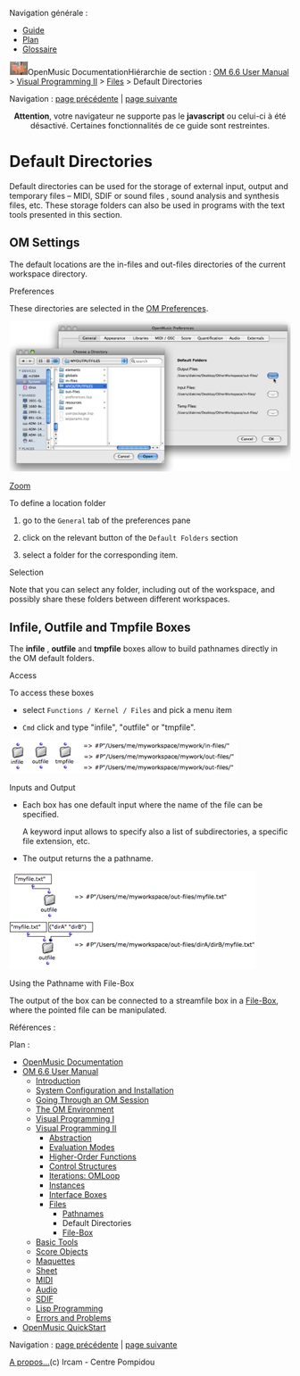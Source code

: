 <div id="tplf" class="tplPage">

<div id="tplh">

<span class="hidden">Navigation générale : </span>

  - [<span>Guide</span>](OM-Documentation.md)
  - [<span>Plan</span>](OM-Documentation_1.md)
  - [<span>Glossaire</span>](OM-Documentation_2.md)

</div>

<div id="tplt">

![empty.gif](../tplRes/page/empty.gif)![logoom1.png](../res/logoom1.png)<span class="tplTi">OpenMusic
Documentation</span><span class="sw_outStack_navRoot"><span class="hidden">Hiérarchie
de section : </span>[<span>OM 6.6 User
Manual</span>](OM-User-Manual.md)<span class="stkSep"> \>
</span>[<span>Visual Programming
II</span>](AdvancedVisualProgramming.md)<span class="stkSep"> \>
</span>[<span>Files</span>](Files.md)<span class="stkSep"> \>
</span><span class="stkSel_yes"><span>Default
Directories</span></span></span>

</div>

<div class="tplNav">

<span class="hidden">Navigation : </span>[<span>page
précédente</span>](Pathnames.md "page précédente(Pathnames)")<span class="hidden">
| </span>[<span>page
suivante</span>](File-Box.md "page suivante(File-Box)")

</div>

<div id="tplc" class="tplc_out_yes">

<div style="text-align: center;">

**Attention**, votre navigateur ne supporte pas le **javascript** ou
celui-ci à été désactivé. Certaines fonctionnalités de ce guide sont
restreintes.

</div>

<div class="headCo">

# <span>Default Directories</span>

<div class="headCo_co">

<div>

<div class="infobloc">

<div class="txt">

Default directories can be used for the storage of external input,
output and temporary files – MIDI, SDIF or sound files , sound analysis
and synthesis files, etc. These storage folders can also be used in
programs with the text tools presented in this section.

</div>

</div>

<div class="part">

## <span>OM Settings</span>

<div class="part_co">

<div class="infobloc">

<div class="txt">

The default locations are the in-files and out-files directories of the
current workspace directory.

</div>

</div>

<div class="infobloc">

<div class="infobloc_ti">

<span>Preferences</span>

</div>

<div class="txt">

These directories are selected in the [<span>OM
Preferences</span>](Preferences.md).

</div>

<div class="caption">

<div class="caption_co">

<div class="imgzFra" style="position: relative;">

![selectout\_scr.png](../res/selectout_scr.png)

</div>

</div>

<div class="caption_ti">

[<span>Zoom</span>](../res/selectout_scr_1.png "Zoom (nouvelle fenêtre)")

</div>

</div>

<div class="txt">

To define a location folder

1.  go to the `General` tab of the preferences pane

2.  click on the relevant button of the `Default Folders` section

3.  select a folder for the corresponding item.

</div>

</div>

<div class="bloc note">

<div class="bloc_ti note_ti">

<span>Selection</span>

</div>

<div class="txt">

Note that you can select any folder, including out of the workspace, and
possibly share these folders between different workspaces.

</div>

</div>

</div>

</div>

<div class="part">

## <span>Infile, Outfile and Tmpfile Boxes</span>

<div class="part_co">

<div class="infobloc">

<div class="txt">

The **infile** , **outfile** and **tmpfile** boxes allow to build
pathnames directly in the OM default folders.

</div>

</div>

<div class="infobloc">

<div class="infobloc_ti">

<span>Access</span>

</div>

<div class="txt">

To access these boxes

  - select `Functions / Kernel / Files` and pick a menu item

  - `Cmd` click and type "infile", "outfile" or "tmpfile".

</div>

<div class="caption">

<div class="caption_co">

![folder-boxes.png](../res/folder-boxes.png)

</div>

</div>

</div>

<div class="infobloc">

<div class="infobloc_ti">

<span>Inputs and Output</span>

</div>

<div class="txt">

  - Each box has one default input where the name of the file can be
    specified.
    
    A keyword input allows to specify also a list of subdirectories, a
    specific file extension, etc.

  - The output returns the a pathname.

</div>

<div class="caption">

<div class="caption_co">

![extfiles.png](../res/extfiles.png)

</div>

</div>

</div>

<div class="bloc complement">

<div class="bloc_ti complement_ti">

<span>Using the Pathname with File-Box</span>

</div>

<div class="txt">

The output of the box can be connected to a streamfile box in a
[<span>File-Box</span>](File-Box.md), where the pointed file can be
manipulated.

</div>

</div>

</div>

</div>

</div>

</div>

</div>

<span class="hidden">Références : </span>

</div>

<div id="tplo" class="tplo_out_yes">

<div class="tplOTp">

<div class="tplOBm">

<div id="mnuFrm">

<span class="hidden">Plan :</span>

<div id="mnuFrmUp" onmouseout="menuScrollTiTask.fSpeed=0;" onmouseover="if(menuScrollTiTask.fSpeed&gt;=0) {menuScrollTiTask.fSpeed=-2; scTiLib.addTaskNow(menuScrollTiTask);}" onclick="menuScrollTiTask.fSpeed-=2;" style="display: none;">

<span id="mnuFrmUpLeft">[](#)</span><span id="mnuFrmUpCenter"></span><span id="mnuFrmUpRight"></span>

</div>

<div id="mnuScroll">

  - [<span>OpenMusic Documentation</span>](OM-Documentation.md)
  - [<span>OM 6.6 User Manual</span>](OM-User-Manual.md)
      - [<span>Introduction</span>](00-Sommaire.md)
      - [<span>System Configuration and
        Installation</span>](Installation.md)
      - [<span>Going Through an OM Session</span>](Goingthrough.md)
      - [<span>The OM Environment</span>](Environment.md)
      - [<span>Visual Programming I</span>](BasicVisualProgramming.md)
      - [<span>Visual Programming
        II</span>](AdvancedVisualProgramming.md)
          - [<span>Abstraction</span>](Abstraction.md)
          - [<span>Evaluation Modes</span>](EvalModes.md)
          - [<span>Higher-Order Functions</span>](HighOrder.md)
          - [<span>Control Structures</span>](Control.md)
          - [<span>Iterations: OMLoop</span>](OMLoop.md)
          - [<span>Instances</span>](Instances.md)
          - [<span>Interface Boxes</span>](InterfaceBoxes.md)
          - [<span>Files</span>](Files.md)
              - [<span>Pathnames</span>](Pathnames.md)
              - <span id="i2" class="outLeftSel_yes"><span>Default
                Directories</span></span>
              - [<span>File-Box</span>](File-Box.md)
      - [<span>Basic Tools</span>](BasicObjects.md)
      - [<span>Score Objects</span>](ScoreObjects.md)
      - [<span>Maquettes</span>](Maquettes.md)
      - [<span>Sheet</span>](Sheet.md)
      - [<span>MIDI</span>](MIDI.md)
      - [<span>Audio</span>](Audio.md)
      - [<span>SDIF</span>](SDIF.md)
      - [<span>Lisp Programming</span>](Lisp.md)
      - [<span>Errors and Problems</span>](errors.md)
  - [<span>OpenMusic QuickStart</span>](QuickStart-Chapters.md)

</div>

<div id="mnuFrmDown" onmouseout="menuScrollTiTask.fSpeed=0;" onmouseover="if(menuScrollTiTask.fSpeed&lt;=0) {menuScrollTiTask.fSpeed=2; scTiLib.addTaskNow(menuScrollTiTask);}" onclick="menuScrollTiTask.fSpeed+=2;" style="display: none;">

<span id="mnuFrmDownLeft">[](#)</span><span id="mnuFrmDownCenter"></span><span id="mnuFrmDownRight"></span>

</div>

</div>

</div>

</div>

</div>

<div class="tplNav">

<span class="hidden">Navigation : </span>[<span>page
précédente</span>](Pathnames.md "page précédente(Pathnames)")<span class="hidden">
| </span>[<span>page
suivante</span>](File-Box.md "page suivante(File-Box)")

</div>

<div id="tplb">

[<span>A propos...</span>](OM-Documentation_3.md)(c) Ircam - Centre
Pompidou

</div>

</div>
